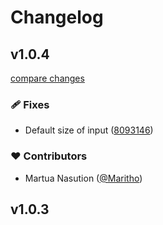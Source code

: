 # Changelog


## v1.0.4

[compare changes](https://github.com/Maritho/nuxt-zoom-gallery/compare/v1.0.3...v1.0.4)

### 🩹 Fixes

- Default size of input ([8093146](https://github.com/Maritho/nuxt-zoom-gallery/commit/8093146))

### ❤️ Contributors

- Martua Nasution ([@Maritho](https://github.com/Maritho))

## v1.0.3

